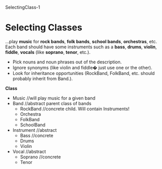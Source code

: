 SelectingClass-1

# Selecting Classes #
...play **music** for **rock bands**, **folk bands**, **school bands**, **orchestras**, etc. Each band should have some instruments such as a **bass**, **drums**, **violin**, **fiddle**, **vocals** (like **soprano**, **tenor**, etc.).

+	Pick nouns and noun phrases out of the description.
+	Ignore synonyms (like violin and fiddle� just use one or the other).
+	Look for inheritance opportunities (RockBand, FolkBand, etc. should probably inherit from Band.).

**Class**
+	Music //will play music for a given band
+	Band //abstract parent class of bands
	+	RockBand //concrete child. Will contain Instruments!
	+	Orchestra
	+	FolkBand
	+	SchoolBand
+	Instrument //abstract
	+	Bass //concrete
	+	Drums
	+	Violin
+	Vocal //abstract
	+	Soprano //concrete
	+	Tenor